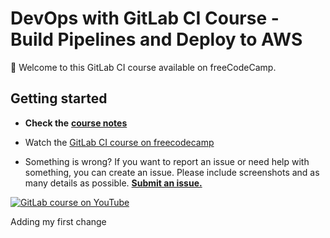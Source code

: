 # DevOps with GitLab CI Course - Build Pipelines and Deploy to AWS

👋 Welcome to this GitLab CI course available on freeCodeCamp.

## Getting started

- **Check the** [**course notes**](docs/course-notes.md)
- Watch the [GitLab CI course on freecodecamp](https://www.youtube.com/watch?v=PGyhBwLyK2U)

- Something is wrong? If you want to report an issue or need help with something, you can create an issue. Please include screenshots and as many details as possible. [**Submit an issue.**](https://gitlab.com/gitlab-course-public/freecodecamp-gitlab-ci/-/issues/new?issue%5Bmilestone_id%5D=)

[![GitLab course on YouTube](https://img.youtube.com/vi/PGyhBwLyK2U/maxresdefault.jpg)](https://www.youtube.com/watch?v=PGyhBwLyK2U)

Adding my first change
